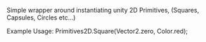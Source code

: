 Simple wrapper around instantiating unity 2D Primitives, (Squares, Capsules, Circles etc...)

Example Usage: Primitives2D.Square(Vector2.zero, Color.red);